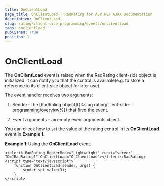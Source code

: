```yaml
---
title: OnClientLoad
page_title: OnClientLoad | RadRating for ASP.NET AJAX Documentation
description: OnClientLoad
slug: rating/client-side-programming/events/onclientload
tags: onclientload
published: True
position: 1
---
```


# OnClientLoad

The **OnClientLoad** event is raised when the RadRating client-side object is initialized. It can notify you that the control is available(e.g. to store a reference to its client-side object for later use).

The event handler receives two arguments:

1. Sender – the [RadRating object]({%slug rating/client-side-programming/overview%}) that fired the event.

1. Event arguments – an empty event arguments object.

You can check how to set the value of the rating control in its **OnClientLoad** event in **Example 1**.

**Example 1**: Using the **OnClientLoad** event.

````ASP.NET
<telerik:RadRating RenderMode="Lightweight" runat="server" ID="RadRating1" OnClientLoad="OnClientLoad"></telerik:RadRating>
<script type="text/javascript">
	function OnClientLoad(sender, args) {
		sender.set_value(3);
	}
</script>
````


